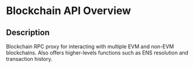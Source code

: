 # Blockchain API Overview

## Description

Blockchain RPC proxy for interacting with multiple EVM and non-EVM blockchains. Also offers higher-levels functions such as ENS resolution and transaction history.
